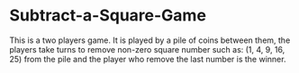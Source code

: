 # Subtract-a-Square-Game
This is a two players game. It is played by a pile of coins between them, the players take turns to remove non-zero square number such as: (1, 4, 9, 16, 25) from the pile and the player who remove the last number is the winner.
